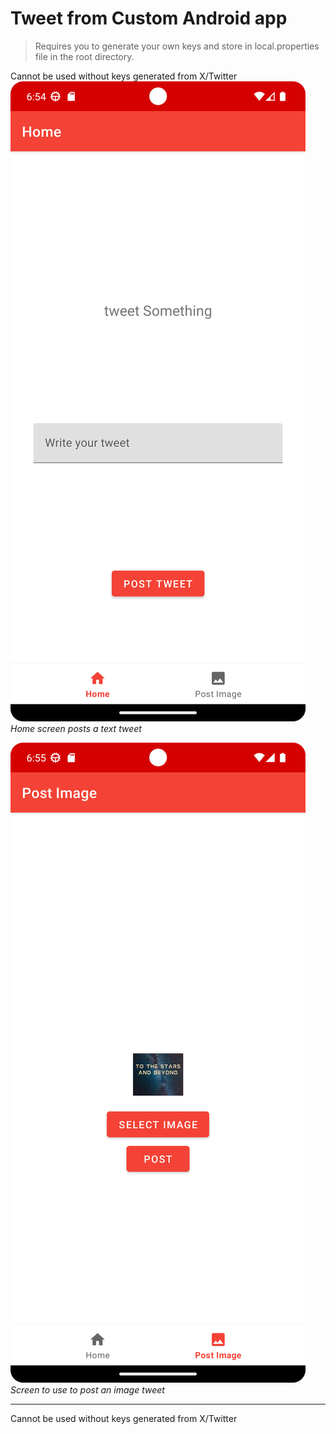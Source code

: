 # Tweet from Custom Android app

> Requires you to generate your own keys and store in local.properties file in the root directory.

Cannot be used without keys generated from X/Twitter
![Home](assets/Home.png)  
*Home screen posts a text tweet*

![Post Image](assets/PostImage.png)  
*Screen to use to post an image tweet*

---

Cannot be used without keys generated from X/Twitter

